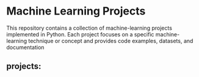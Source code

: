 # Machine Learning Projects
This repository contains a collection of machine-learning projects implemented in Python. Each project focuses on a specific machine-learning technique or concept and provides code examples, datasets, and documentation


## projects:
